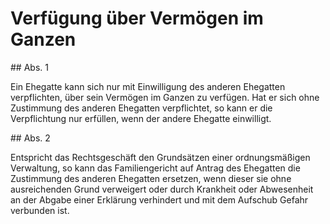# Verfügung über Vermögen im Ganzen



\#\# Abs. 1

 Ein Ehegatte kann sich nur mit Einwilligung des anderen Ehegatten verpflichten, über sein Vermögen im Ganzen zu verfügen. Hat er sich ohne Zustimmung des anderen Ehegatten verpflichtet, so kann er die Verpflichtung nur erfüllen, wenn der andere Ehegatte einwilligt.

\#\# Abs. 2

 Entspricht das Rechtsgeschäft den Grundsätzen einer ordnungsmäßigen Verwaltung, so kann das Familiengericht auf Antrag des Ehegatten die Zustimmung des anderen Ehegatten ersetzen, wenn dieser sie ohne ausreichenden Grund verweigert oder durch Krankheit oder Abwesenheit an der Abgabe einer Erklärung verhindert und mit dem Aufschub Gefahr verbunden ist. 

